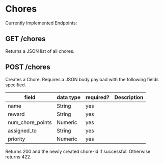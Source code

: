 # Chores
Currently Implemented Endpoints:

## GET /chores
Returns a JSON list of all chores.
## POST /chores
Creates a Chore. Requires a JSON body payload with the following
fields specified.

| field            | data type | required? | Description |
|------------------|-----------|-----------|-------------|
| name             | String    | yes       |             |
| reward           | String    | yes       |             |
| num_chore_points | Numeric   | yes       |             |
| assigned_to      | String    | yes       |             |
| priority         | Numeric   | yes       |             |
Returns 200 and the newly created chore-id if successful. Otherwise returns 422.

